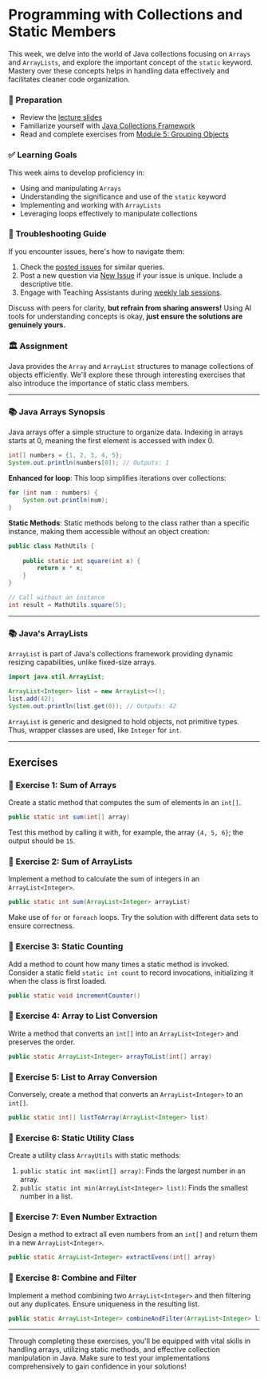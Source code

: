 # Programming with Collections and Static Members

This week, we delve into the world of Java collections focusing on `Arrays` and `ArrayLists`, and explore the important concept of the `static` keyword. Mastery over these concepts helps in handling data effectively and facilitates cleaner code organization.

### 📝 Preparation

- Review the [lecture slides](https://docs.google.com/presentation/d/1qIjQ10Dy7RW00wit0Ud5vX_012pH_1chOcuvpkt03cg/edit#slide=id.p)
- Familiarize yourself with [Java Collections Framework](https://docs.oracle.com/javase/tutorial/collections/intro/index.html)
- Read and complete exercises from [Module 5: Grouping Objects](https://qbl.sys.kth.se/sections/dd1337_programming/container/grouping_objects)

### ✅ Learning Goals
This week aims to develop proficiency in:

* Using and manipulating `Arrays`
* Understanding the significance and use of the `static` keyword
* Implementing and working with `ArrayLists`
* Leveraging loops effectively to manipulate collections

### 🚨 Troubleshooting Guide
If you encounter issues, here's how to navigate them:

1. Check the [posted issues](https://gits-15.sys.kth.se/inda-24/help/issues) for similar queries.
2. Post a new question via [New Issue](https://gits-15.sys.kth.se/inda-24/help/issues/new) if your issue is unique. Include a descriptive title.
3. Engage with Teaching Assistants during [weekly lab sessions](https://queue.csc.kth.se/Queue/INDA).

Discuss with peers for clarity, **but refrain from sharing answers!** Using AI tools for understanding concepts is okay, **just ensure the solutions are genuinely yours.**

### 🏛 Assignment

Java provides the `Array` and `ArrayList` structures to manage collections of objects efficiently. We'll explore these through interesting exercises that also introduce the importance of static class members.

---

### 📚 Java Arrays Synopsis

Java arrays offer a simple structure to organize data. Indexing in arrays starts at 0, meaning the first element is accessed with index 0.

```java
int[] numbers = {1, 2, 3, 4, 5};
System.out.println(numbers[0]); // Outputs: 1
```

**Enhanced for loop**: This loop simplifies iterations over collections:

```java
for (int num : numbers) {
    System.out.println(num);
}
```

**Static Methods**: Static methods belong to the class rather than a specific instance, making them accessible without an object creation:

```java
public class MathUtils {
    
    public static int square(int x) {
        return x * x;
    }
}

// Call without an instance
int result = MathUtils.square(5);
```

---

### 📚 Java's ArrayLists

`ArrayList` is part of Java's collections framework providing dynamic resizing capabilities, unlike fixed-size arrays.

```java
import java.util.ArrayList;

ArrayList<Integer> list = new ArrayList<>();
list.add(42);
System.out.println(list.get(0)); // Outputs: 42
```

`ArrayList` is generic and designed to hold objects, not primitive types. Thus, wrapper classes are used, like `Integer` for `int`.

---

## Exercises

### 🔹 Exercise 1: Sum of Arrays

Create a static method that computes the sum of elements in an `int[]`.

```java
public static int sum(int[] array)
```

Test this method by calling it with, for example, the array `{4, 5, 6}`; the output should be `15`.

### 🔹 Exercise 2: Sum of ArrayLists

Implement a method to calculate the sum of integers in an `ArrayList<Integer>`.

```java
public static int sum(ArrayList<Integer> arrayList)
```

Make use of `for` or `foreach` loops. Try the solution with different data sets to ensure correctness.

### 🔹 Exercise 3: Static Counting

Add a method to count how many times a static method is invoked. Consider a static field `static int count` to record invocations, initializing it when the class is first loaded.

```java
public static void incrementCounter()
```

### 🔹 Exercise 4: Array to List Conversion

Write a method that converts an `int[]` into an `ArrayList<Integer>` and preserves the order.

```java
public static ArrayList<Integer> arrayToList(int[] array)
```

### 🔹 Exercise 5: List to Array Conversion

Conversely, create a method that converts an `ArrayList<Integer>` to an `int[]`.

```java
public static int[] listToArray(ArrayList<Integer> list)
```

### 🔹 Exercise 6: Static Utility Class

Create a utility class `ArrayUtils` with static methods:

1. `public static int max(int[] array)`: Finds the largest number in an array.
2. `public static int min(ArrayList<Integer> list)`: Finds the smallest number in a list.

### 🔹 Exercise 7: Even Number Extraction

Design a method to extract all even numbers from an `int[]` and return them in a new `ArrayList<Integer>`.

```java
public static ArrayList<Integer> extractEvens(int[] array)
```

### 🔹 Exercise 8: Combine and Filter

Implement a method combining two `ArrayList<Integer>` and then filtering out any duplicates. Ensure uniqueness in the resulting list.

```java
public static ArrayList<Integer> combineAndFilter(ArrayList<Integer> list1, ArrayList<Integer> list2)
```

---

Through completing these exercises, you'll be equipped with vital skills in handling arrays, utilizing static methods, and effective collection manipulation in Java. Make sure to test your implementations comprehensively to gain confidence in your solutions!